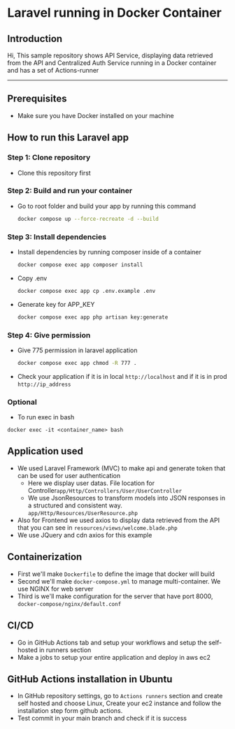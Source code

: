 # Laravel running in Docker Container

## Introduction
Hi, This sample repository shows API Service, displaying data retrieved from the API and Centralized Auth Service running in a Docker container and has a set of Actions-runner

---

## Prerequisites
- Make sure you have Docker installed on your machine

## How to run this Laravel app

### Step 1: Clone repository
- Clone this repository first

### Step 2: Build and run your container
- Go to root folder and build your app by running this command
    ```bash
    docker compose up --force-recreate -d --build
    ```

### Step 3: Install dependencies
- Install dependencies by running composer inside of a container
    ```bash
    docker compose exec app composer install
    ```
- Copy .env
    ```bash
    docker compose exec app cp .env.example .env
    ```
- Generate key for APP_KEY
    ```bash
    docker compose exec app php artisan key:generate
    ```
### Step 4: Give permission
- Give 775 permission in laravel application
    ```bash
    docker compose exec app chmod -R 777 .
    ```
- Check your application if it is in local `http://localhost` and if it is in prod `http://ip_address`

### Optional
- To run exec in bash
```
docker exec -it <container_name> bash
```

## Application used
- We used Laravel Framework (MVC) to make api and generate token that can be used for user authentication
   - Here we display user datas. File location for Controller`app/Http/Controllers/User/UserController`
   - We use JsonResources to transform models into JSON responses in a structured and consistent way. `app/Http/Resources/UserResource.php`
- Also for Frontend we used axios to display data retrieved from the API that you can see in `resources/views/welcome.blade.php`
- We use JQuery and cdn axios for this example

## Containerization
- First we'll make `Dockerfile` to define the image that docker will build
- Second we'll make `docker-compose.yml` to manage multi-container. We use NGINX for web server
- Third is we'll make configuration for the server that have port 8000, `docker-compose/nginx/default.conf`

## CI/CD
- Go in GitHub Actions tab and setup your workflows and setup the self-hosted in runners section
- Make a jobs to setup your entire application and deploy in aws ec2

## GitHub Actions installation in Ubuntu
- In GitHub repository settings, go to `Actions runners` section and create self hosted and choose Linux, Create your ec2 instance and follow the installation step form github actions.
- Test commit in your main branch and check if it is success
